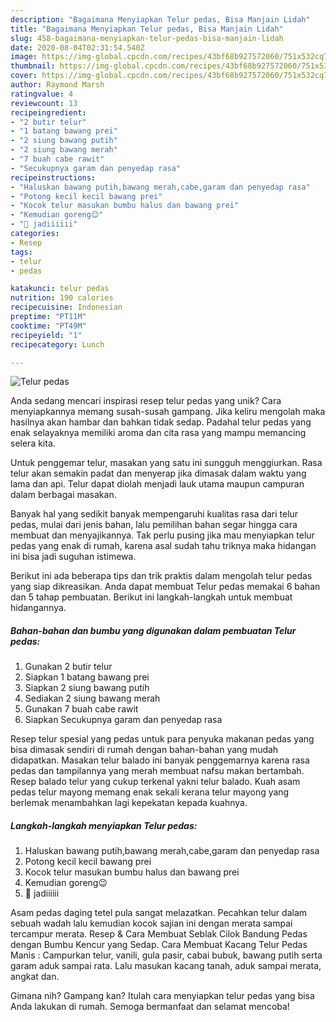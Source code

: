```yaml
---
description: "Bagaimana Menyiapkan Telur pedas, Bisa Manjain Lidah"
title: "Bagaimana Menyiapkan Telur pedas, Bisa Manjain Lidah"
slug: 458-bagaimana-menyiapkan-telur-pedas-bisa-manjain-lidah
date: 2020-08-04T02:31:54.540Z
image: https://img-global.cpcdn.com/recipes/43bf68b927572060/751x532cq70/telur-pedas-foto-resep-utama.jpg
thumbnail: https://img-global.cpcdn.com/recipes/43bf68b927572060/751x532cq70/telur-pedas-foto-resep-utama.jpg
cover: https://img-global.cpcdn.com/recipes/43bf68b927572060/751x532cq70/telur-pedas-foto-resep-utama.jpg
author: Raymond Marsh
ratingvalue: 4
reviewcount: 13
recipeingredient:
- "2 butir telur"
- "1 batang bawang prei"
- "2 siung bawang putih"
- "2 siung bawang merah"
- "7 buah cabe rawit"
- "Secukupnya garam dan penyedap rasa"
recipeinstructions:
- "Haluskan bawang putih,bawang merah,cabe,garam dan penyedap rasa"
- "Potong kecil kecil bawang prei"
- "Kocok telur masukan bumbu halus dan bawang prei"
- "Kemudian goreng😉"
- "🙌 jadiiiiii"
categories:
- Resep
tags:
- telur
- pedas

katakunci: telur pedas 
nutrition: 190 calories
recipecuisine: Indonesian
preptime: "PT11M"
cooktime: "PT49M"
recipeyield: "1"
recipecategory: Lunch

---
```



![Telur pedas](https://img-global.cpcdn.com/recipes/43bf68b927572060/751x532cq70/telur-pedas-foto-resep-utama.jpg)

Anda sedang mencari inspirasi resep telur pedas yang unik? Cara menyiapkannya memang susah-susah gampang. Jika keliru mengolah maka hasilnya akan hambar dan bahkan tidak sedap. Padahal telur pedas yang enak selayaknya memiliki aroma dan cita rasa yang mampu memancing selera kita.

Untuk penggemar telur, masakan yang satu ini sungguh menggiurkan. Rasa telur akan semakin padat dan menyerap jika dimasak dalam waktu yang lama dan api. Telur dapat diolah menjadi lauk utama maupun campuran dalam berbagai masakan.

Banyak hal yang sedikit banyak mempengaruhi kualitas rasa dari telur pedas, mulai dari jenis bahan, lalu pemilihan bahan segar hingga cara membuat dan menyajikannya. Tak perlu pusing jika mau menyiapkan telur pedas yang enak di rumah, karena asal sudah tahu triknya maka hidangan ini bisa jadi suguhan istimewa.


Berikut ini ada beberapa tips dan trik praktis dalam mengolah telur pedas yang siap dikreasikan. Anda dapat membuat Telur pedas memakai 6 bahan dan 5 tahap pembuatan. Berikut ini langkah-langkah untuk membuat hidangannya.

<!--inarticleads1-->

##### Bahan-bahan dan bumbu yang digunakan dalam pembuatan Telur pedas:

1. Gunakan 2 butir telur
1. Siapkan 1 batang bawang prei
1. Siapkan 2 siung bawang putih
1. Sediakan 2 siung bawang merah
1. Gunakan 7 buah cabe rawit
1. Siapkan Secukupnya garam dan penyedap rasa


Resep telur spesial yang pedas untuk para penyuka makanan pedas yang bisa dimasak sendiri di rumah dengan bahan-bahan yang mudah didapatkan. Masakan telur balado ini banyak penggemarnya karena rasa pedas dan tampilannya yang merah membuat nafsu makan bertambah. Resep balado telur yang cukup terkenal yakni telur balado. Kuah asam pedas telur mayong memang enak sekali kerana telur mayong yang berlemak menambahkan lagi kepekatan kepada kuahnya. 

<!--inarticleads2-->

##### Langkah-langkah menyiapkan Telur pedas:

1. Haluskan bawang putih,bawang merah,cabe,garam dan penyedap rasa
1. Potong kecil kecil bawang prei
1. Kocok telur masukan bumbu halus dan bawang prei
1. Kemudian goreng😉
1. 🙌 jadiiiiii


Asam pedas daging tetel pula sangat melazatkan. Pecahkan telur dalam sebuah wadah lalu kemudian kocok sajian ini dengan merata sampai tercampur merata. Resep &amp; Cara Membuat Seblak Cilok Bandung Pedas dengan Bumbu Kencur yang Sedap. Cara Membuat Kacang Telur Pedas Manis : Campurkan telur, vanili, gula pasir, cabai bubuk, bawang putih serta garam aduk sampai rata. Lalu masukan kacang tanah, aduk sampai merata, angkat dan. 

Gimana nih? Gampang kan? Itulah cara menyiapkan telur pedas yang bisa Anda lakukan di rumah. Semoga bermanfaat dan selamat mencoba!
